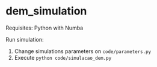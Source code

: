 # dem_simulation

Requisites:
  Python with Numba

Run simulation:
  1) Change simulations parameters on `code/parameters.py`
  2) Execute `python code/simulacao_dem.py`
